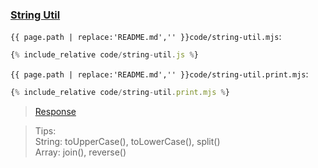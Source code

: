 ### [String Util](code.zip)

`{{ page.path | replace:'README.md','' }}code/string-util.mjs`:
```js
{% include_relative code/string-util.js %}
```

`{{ page.path | replace:'README.md','' }}code/string-util.print.mjs`:
```js
{% include_relative code/string-util.print.mjs %}
```

> [Response](response/string-util.js)

> Tips:<br>
> String: toUpperCase(), toLowerCase(), split() <br>
> Array: join(), reverse()
